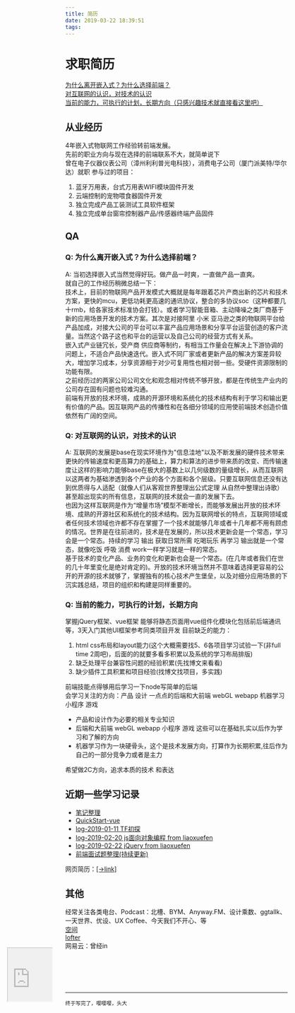 ```yaml
---
title: 简历
date: 2019-03-22 18:39:51
tags:
---
```

# 求职简历

[为什么离开嵌入式？为什么选择前端？](#why)  
[对互联网的认识，对技术的认识](#what)  
[当前的能力，可执行的计划，长期方向（只感兴趣技术就直接看这里吧）](#how)  

## 从业经历
4年嵌入式物联网工作经验转前端发展。  
先前的职业方向与现在选择的前端联系不大，就简单说下  
曾在电子仪器仪表公司（漳州利利普光电科技），消费电子公司（厦门派美特/华尔达）就职
参与过的项目：
1. 蓝牙万用表，台式万用表WIFI模块固件开发
2. 云端控制的宠物喂食器固件开发
3. 独立完成产品工装测试工具软件框架
4. 独立完成单台窗帘控制器产品/传感器终端产品固件

## QA
<h3 id='why'>Q: 为什么离开嵌入式？为什么选择前端？</h3>

A: 当初选择嵌入式当然觉得好玩。做产品一时爽，一直做产品一直爽。  
就自己的工作经历稍微总结一下：  
技术上，目前的物联网产品开发模式大概就是每年跟着芯片产商出新的芯片和技术方案，更快的mcu，更低功耗更高速的通讯协议，整合的多协议soc（这种都要几十rmb，给各家技术标准协会打钱）。或者学习智能音箱、主动降噪之类厂商基于新的应用场景开发的技术方案。其次是对接阿里 小米 亚马逊之类的物联网平台给产品加成，对接大公司的平台可以丰富产品应用场景和分享平台运营创造的客户流量。当然这个路子这也和平台的运营以及自己公司的经营方式有关系。  
嵌入式产业链冗长，受产商 供应商等制约，有相当工作量会在解决上下游协调的问题上，不适合产品快速迭代。嵌入式不同厂家或者更新产品的解决方案差异较大，增加学习成本，分享资源相于对少可复用性也相对弱一些。受硬件资源限制的功能有限。  
之前经历过的两家公司公司文化和观念相对传统不够开放，都是在传统生产业内的公司存在固有问题也较难沟通。  
前端有开放的技术环境，成熟的开源环境和系统化的技术结构有利于学习和输出更有价值的产品。因互联网产品的传播性和在各细分领域的应用使前端技术创造价值依然有广阔的空间。

<h3 id='what'>Q: 对互联网的认识，对技术的认识</h3>

A: 互联网的发展是base在现实环境作为"信息洼地"以及不断发展的硬件技术带来更快的传输速度和更高算力的基础上，算力和算法的进步带来质的改变、而传输速度让这样的影响力能够base在极大的基数上以几何级数的量级增长，从而互联网以这两者为基础渗透到各个产业的各个方面和各个层级。只要互联网信息还没有达到优质得与人适配（就像人们从客观世界整理出公式定理 从自然中整理出诗歌）甚至超出现实的所有信息，互联网的技术就会一直的发展下去。  
也因为这样互联网是作为“增量市场”模型不断增长，而能够发展出开放的技术环境、成熟的开源社区和系统化的技术结构。因为互联网增长的特点，互联网领域或者任何技术领域也许都不存在掌握了一个技术就能够几年或者十几年都不用有顾虑的情况。世界是在往前进的，技术是在发展的，所以技术更新会是一个常态，学习会是一个常态。持续的学习 输出 获取日常所需 吃喝玩乐 再学习 输出就是一个常态，就像吃饭 呼吸 消费 work一样学习就是一样的常态。  
基于技术的变化产品、业务的变化和更新也会是一个常态。(在几年或者我们在世的几十年里变化是绝对肯定的)。开放的技术环境当然并不意味着选择更容易的公开的开源的技术就够了，掌握独有的核心技术产生堡垒，以及对细分应用场景的下沉实践总结，项目的组织和构建是同样重要的。

<h3 id='how'>Q: 当前的能力，可执行的计划，长期方向</h3>
掌握jQuery框架、vue框架  
能够将静态页面用vue组件化模块化包括前后端通讯等，3天入门其他UI框架参考同类项目开发  
目前缺乏的能力：

1. html css布局和layout能力(这个大概需要找5、6各项目学习试验一下(非full time 2周吧)，后面的的就要多看多积累以及系统的学习布局排版)
2. 缺乏处理平台兼容性问题的经验积累(先找博文来看看)
3. 缺少插件工具积累和项目经验(找博文找项目，多实践)

前端技能点得够用后学习一下node写简单的后端  
会学习关注的方向：产品 设计 一点点的后端和大前端 webGL webapp 机器学习 小程序 游戏  
- 产品和设计作为必要的相关专业知识  
- 后端和大前端 webGL webapp 小程序 游戏 这些可以在基础扎实以后作为学习和了解的方向  
- 机器学习作为一块硬骨头，这个是技术发展方向，打算作为长期积累,往后作为自己的一部分竞争力或者是主力

希望做2C方向，追求本质的技术 和表达

## 近期一些学习记录
- [笔记整理](https://github.com/thetime50/note/tree/master/笔记整理)
- [QuickStart-vue](https://github.com/thetime50/note/blob/master/笔记整理/note-2019-03-10-QuickStart/QuickStart-vue.md)
- [log-2019-01-11 TF初探](https://github.com/thetime50/note/blob/master/日志/log-2019-01-11.md)
- [log-2019-02-20 js面向对象编程 from liaoxuefen](https://github.com/thetime50/note/blob/master/日志/log-2019-02-20.md)
- [log-2019-02-22 jQuery from liaoxuefen](https://github.com/thetime50/note/blob/master/日志/log-2019-02-22.md)
- [前端面试题整理(持续更新)](https://github.com/thetime50/note/blob/master/日志/log-2019-03-28.md)

网页简历：[\[→link\]](https://thetime50.github.io/resume/简历)

## 其他
经常关注各类电台、Podcast：北槽、BYM、Anyway.FM、设计乘数、ggtallk、一天世界、优设、UX Coffee、今天我们不开心、等  
[空间](https://user.qzone.qq.com/1042503928/infocenter)  
[lofter](http://mayflymind.lofter.com)  
网易云：曾经in


<br/>
<br/>
<br/>
<br/>

---

<small>终于写完了，嘤嘤嘤，头大<small>


<style>
	.neterror-show-div{
		width:100%;
		height:400px;
		position:fixed;
		bottom:0;
		align: center;
		padding:0;
	}
	.neterror-show-iframe{
		width:100%;
		height:100%
	}
	
	.neterror-show-div.sn-littli{
		opacity:0.4;
		width:100px;
		height:120px;
		position:fixed;
		top:55%;
		left:10%;
	}
</style>

<script type="text/javascript">
	function deleteClass(ele,class){
		ar=ele.classList
		var index = ar.indexOf(5);
		if (index > -1) {
			ar.splice(index, 1);
		}
	}
</script>

<div class="neterror-show-div sn-littli" onclick="deleteClass(this,sn-littli)">
<iframe class="neterror-show-iframe " 
	src="https://thetime50.github.io/show-pages/t-rex-runner-zero/neterror-show.html" 
	scrolling='no' sandbox="allow-scripts">
t-rex-runner-zero
</iframe>
</div>
